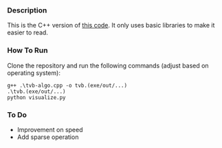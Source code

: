 ### Description
This is the C++ version of [this code](https://github.com/maedoc/tvb-algo).
It only uses basic libraries to make it easier to read.

### How To Run
Clone the repository and run the following commands (adjust based on operating system):
``` console
g++ .\tvb-algo.cpp -o tvb.(exe/out/...)
.\tvb.(exe/out/...)
python visualize.py
```

### To Do
- Improvement on speed
- Add sparse operation